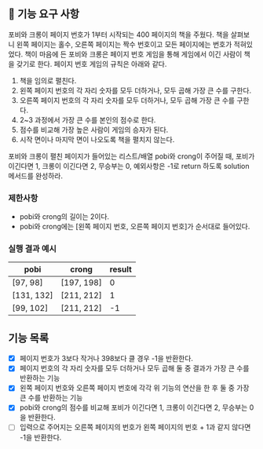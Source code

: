 ## 🚀 기능 요구 사항

포비와 크롱이 페이지 번호가 1부터 시작되는 400 페이지의 책을 주웠다. 책을 살펴보니 왼쪽 페이지는 홀수, 오른쪽 페이지는 짝수 번호이고 모든 페이지에는 번호가 적혀있었다. 책이 마음에 든 포비와 크롱은 페이지 번호 게임을 통해 게임에서 이긴 사람이 책을 갖기로 한다. 페이지 번호 게임의 규칙은 아래와 같다.

1. 책을 임의로 펼친다.
2. 왼쪽 페이지 번호의 각 자리 숫자를 모두 더하거나, 모두 곱해 가장 큰 수를 구한다.
3. 오른쪽 페이지 번호의 각 자리 숫자를 모두 더하거나, 모두 곱해 가장 큰 수를 구한다.
4. 2~3 과정에서 가장 큰 수를 본인의 점수로 한다.
5. 점수를 비교해 가장 높은 사람이 게임의 승자가 된다.
6. 시작 면이나 마지막 면이 나오도록 책을 펼치지 않는다.

포비와 크롱이 펼친 페이지가 들어있는 리스트/배열 pobi와 crong이 주어질 때, 포비가 이긴다면 1, 크롱이 이긴다면 2, 무승부는 0, 예외사항은 -1로 return 하도록 solution 메서드를 완성하라.

### 제한사항

- pobi와 crong의 길이는 2이다.
- pobi와 crong에는 [왼쪽 페이지 번호, 오른쪽 페이지 번호]가 순서대로 들어있다.

### 실행 결과 예시

| pobi | crong | result |
| --- | --- | --- |
| [97, 98] | [197, 198] | 0 |
| [131, 132] | [211, 212] | 1 |
| [99, 102] | [211, 212] | -1 |


## 기능 목록
- [x] 페이지 번호가 3보다 작거나 398보다 클 경우 -1을 반환한다.  
- [x] 페이지 번호의 각 자리 숫자를 모두 더하거나 모두 곱해 둘 중 결과가 가장 큰 수를 반환하는 기능
- [x] 왼쪽 페이지 번호와 오른쪽 페이지 번호에 각각 위 기능의 연산을 한 후 둘 중 가장 큰 수를 반환하는 기능
- [x] pobi와 crong의 점수를 비교해 포비가 이긴다면 1, 크롱이 이긴다면 2, 무승부는 0을 반환한다.
- [ ] 입력으로 주어지는 오른쪽 페이지의 번호가 왼쪽 페이지의 번호 + 1과 같지 않다면 -1을 반환한다.